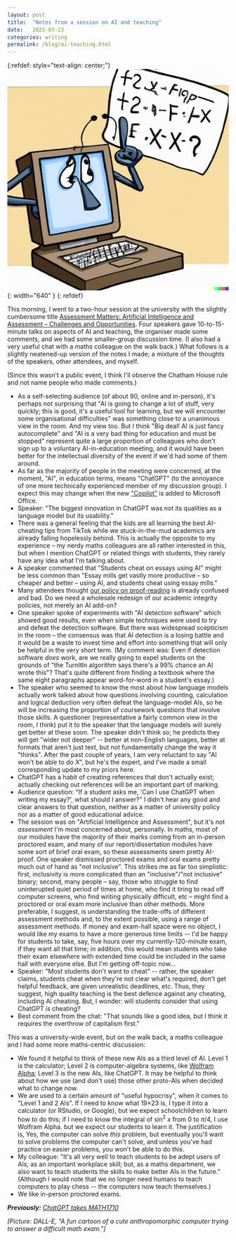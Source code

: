 ```yaml
---
layout: post
title:  "Notes from a session on AI and teaching"
date:   2023-03-23
categories: writing
permalink: /blog/ai-teaching.html
---
```


{:refdef: style="text-align: center;"}
![](../assets/img/ai-math.png){: width="640" }
{: refdef}

This morning, I went to a two-hour session at the university with the slightly cumbersome title [Assessment Matters: Artificial Intelligence and Assessment – Challenges and Opportunities](https://teachingexcellence.leeds.ac.uk/events/assessment-matters-artificial-intelligence-and-assessment-challenges-and-opportunities/). Four speakers gave 10-to-15-minute talks on aspects of AI and teaching, the organiser made some comments, and we had some smaller-group discussion time. (I also had a very useful chat with a maths colleague on the walk back.) What follows is a slightly neatened-up version of the notes I made; a mixture of the thoughts of the speakers, other attendees, and myself.

(Since this wasn't a public event, I think I'll observe the Chatham House rule and not name people who made comments.)

* As a self-selecting audience (of about 90, online and in-person), it's perhaps not surprising that "AI is going to change a lot of stuff, very quickly; this is good, it's a useful tool for learning, but we will encounter some organisational difficulties" was something close to a unanimous view in the room. And my view too. But I think "Big deal! AI is just fancy autocomplete" and "AI is a very bad thing for education and must be stopped" represent quite a large proportion of colleagues who don't sign up to a voluntary AI-in-education meeting, and it would have been better for the intellectual diversity of the event if we'd had some of them around.
* As far as the majority of people in the meeting were concerned, at the moment, "AI", in education terms, means "ChatGPT" (to the annoyance of one more technically experienced member of my discussion group). I expect this may change when the new ["Copilot"](https://www.theverge.com/2023/3/17/23644501/microsoft-copilot-ai-office-documents-microsoft-365-report) is added to Microsoft Office.
* Speaker: "The biggest innovation in ChatGPT was not its qualities as a language model but its usability."
* There was a general feeling that the kids are all learning the best AI-cheating tips from TikTok while we stuck-in-the-mud academics are already falling hopelessly behind. This is actually the opposite to my experience – my nerdy maths colleagues are all rather interested in this, but when I mention ChatGPT or related things with students, they rarely have any idea what I'm talking about.
* A speaker commented that "Students cheat on essays using AI" might be less common than "Essay mills get vastly more productive – so cheaper and better – using AI, and students cheat using essay mills."
* Many attendees thought [our policy on proof-reading](https://www.leeds.ac.uk/secretariat/documents/proof_reading_policy.pdf) is already confused and bad. Do we need a wholesale redesign of our academic integrity policies, not merely an AI add-on?
* One speaker spoke of experiments with "AI detection software" which showed good results, even when simple techniques were used to try and defeat the detection software. But there was widespread scepticism in the room – the consensus was that AI detection is a losing battle and it would be a waste to invest time and effort into something that will only be helpful in the very short term. (My comment was: Even if detection software *does* work, are we really going to expel students on the grounds of "the TurnItIn algorithm says there's a 99% chance an AI wrote this"? That's quite different from finding a textbook where the same eight paragraphs appear word-for-word in a student's essay.)
* The speaker who seemed to know the most about how language models actually work talked about how questions involving counting, calculation and logical deduction very often defeat the language-model AIs, so he will be increasing the proportion of coursework questions that involve those skills. A questioner (representative a fairly common view in the room, I think) put it to the speaker that the language models will surely get better at these soon. The speaker didn't think so; he predicts they will get "wider not deeper" -- better at non-English languages, better at formats that aren't just text, but not fundamentally change the way it "thinks". After the past couple of years, I am very reluctant to say "AI won't be able to do *X*", but he's the expert, and I've made a small corresponding update to my priors here.
* ChatGPT has a habit of creating references that don't actually exist; actually checking out references will be an important part of marking.
* Audience question: "If a student asks me, 'Can I use ChatGPT when writing my essay?', what should I answer?" I didn't hear any good and clear answers to that question, neither as a matter of university policy nor as a matter of good educational advice.
* The session was on "Artificial Intelligence and Assessment", but it's not *assessment* I'm most concerned about, personally. In maths, most of our modules have the majority of their marks coming from an in-person proctored exam, and many of our report/dissertation modules have some sort of brief oral exam, so these assessments seem pretty AI-proof. One speaker dismissed proctored exams and oral exams pretty much out of hand as "not inclusive". This strikes me as far too simplistic: first, inclusivity is more complicated than an "inclusive"/"not inclusive" binary; second, many people – say, those who struggle to find uninterupted quiet period of times at home, who find it tiring to read off computer screens, who find writing physically difficult, etc – might find a proctored or oral exam more inclusive than other methods. More preferable, I suggest, is understanding the trade-offs of different assessment methods and, to the extent possible, using a range of assessment methods. If money and exam-hall space were no object, I would like my exams to have a more generous time limits -- I'd be happy for students to take, say, five hours over my currently-120-minute exam, if they want all that time; in addition, this would mean students who take their exam elsewhere with extended time could be included in the same hall with everyone else. But I'm getting off-topic now...
* Speaker: "Most students don't want to cheat" -- rather, the speaker claims, students cheat when they're not clear what's required, don't get helpful feedback, are given unrealistic deadlines, etc. Thus, they suggest, high quality teaching is the best defence against any cheating, including AI cheating. But, I wonder: will students consider that using ChatGPT *is* cheating?
* Best comment from the chat: "That sounds like a good idea, but I think it requires the overthrow of capitalism first."

This was a university-wide event, but on the walk back, a maths colleague and I had some more maths-centric discussion:
* We found it helpful to think of these new AIs as a third level of AI. Level 1 is the calculator; Level 2 is computer-algebra systems, like [Wolfram Alpha](https://www.wolframalpha.com/); Level 3 is the new AIs, like ChatGPT. It may be helpful to think about how we use (and don't use) those other proto-AIs when decided what to change now.
* We are used to a certain amount of "useful hypocrisy", when it comes to "Level 1 and 2 AIs". If I need to know what 19×23 is, I type it into a calculator (or RStudio, or Google), but we expect schoolchildren to learn how to do this; if I need to know the integral of sin<sup>2</sup> *x* from 0 to *π*/4, I use Wolfram Alpha. but we expect our students to learn it. The justification is, Yes, the computer can solve *this* problem, but eventually you'll want to solve problems the computer can't solve, and unless you've had practice on easier problems, you won't be able to do this.
* My colleague: "It's all very well to teach students to be adept users of AIs, as an important workplace skill; but, as a maths department, we also want to teach students the skills to make better AIs in the future." (Although I would note that we no longer need humans to teach computers to play chess -- the computers now teach themselves.)
* We like in-person proctored exams.

_**Previously:** [ChatGPT takes MATH1710](chatgpt.html)_

*[Picture: DALL-E, "A fun cartoon of a cute anthropomorphic computer trying to answer a difficult math exam."]*

